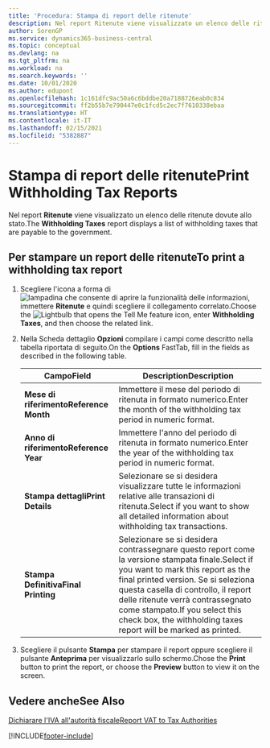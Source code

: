 ```yaml
---
title: 'Procedura: Stampa di report delle ritenute'
description: Nel report Ritenute viene visualizzato un elenco delle ritenute dovute allo stato.
author: SorenGP
ms.service: dynamics365-business-central
ms.topic: conceptual
ms.devlang: na
ms.tgt_pltfrm: na
ms.workload: na
ms.search.keywords: ''
ms.date: 10/01/2020
ms.author: edupont
ms.openlocfilehash: 1c161dfc9ac50a6c6bddbe20a7188726eab0c834
ms.sourcegitcommit: ff2b55b7e790447e0c1fcd5c2ec7f7610338ebaa
ms.translationtype: HT
ms.contentlocale: it-IT
ms.lasthandoff: 02/15/2021
ms.locfileid: "5382887"
---
```

# <a name="print-withholding-tax-reports"></a><span data-ttu-id="a7988-103">Stampa di report delle ritenute</span><span class="sxs-lookup"><span data-stu-id="a7988-103">Print Withholding Tax Reports</span></span>
<span data-ttu-id="a7988-104">Nel report **Ritenute** viene visualizzato un elenco delle ritenute dovute allo stato.</span><span class="sxs-lookup"><span data-stu-id="a7988-104">The **Withholding Taxes** report displays a list of withholding taxes that are payable to the government.</span></span>  

## <a name="to-print-a-withholding-tax-report"></a><span data-ttu-id="a7988-105">Per stampare un report delle ritenute</span><span class="sxs-lookup"><span data-stu-id="a7988-105">To print a withholding tax report</span></span>  

1.  <span data-ttu-id="a7988-106">Scegliere l'icona a forma di ![lampadina che consente di aprire la funzionalità delle informazioni](../../media/ui-search/search_small.png "Informazioni sull'operazione che si desidera eseguire"), immettere **Ritenute** e quindi scegliere il collegamento correlato.</span><span class="sxs-lookup"><span data-stu-id="a7988-106">Choose the ![Lightbulb that opens the Tell Me feature](../../media/ui-search/search_small.png "Tell me what you want to do") icon, enter **Withholding Taxes**, and then choose the related link.</span></span>  
2.  <span data-ttu-id="a7988-107">Nella Scheda dettaglio **Opzioni** compilare i campi come descritto nella tabella riportata di seguito.</span><span class="sxs-lookup"><span data-stu-id="a7988-107">On the **Options** FastTab, fill in the fields as described in the following table.</span></span>  

    |<span data-ttu-id="a7988-108">Campo</span><span class="sxs-lookup"><span data-stu-id="a7988-108">Field</span></span>|<span data-ttu-id="a7988-109">Description</span><span class="sxs-lookup"><span data-stu-id="a7988-109">Description</span></span>|  
    |---------------------------------|---------------------------------------|  
    |<span data-ttu-id="a7988-110">**Mese di riferimento**</span><span class="sxs-lookup"><span data-stu-id="a7988-110">**Reference Month**</span></span>|<span data-ttu-id="a7988-111">Immettere il mese del periodo di ritenuta in formato numerico.</span><span class="sxs-lookup"><span data-stu-id="a7988-111">Enter the month of the withholding tax period in numeric format.</span></span>|  
    |<span data-ttu-id="a7988-112">**Anno di riferimento**</span><span class="sxs-lookup"><span data-stu-id="a7988-112">**Reference Year**</span></span>|<span data-ttu-id="a7988-113">Immettere l'anno del periodo di ritenuta in formato numerico.</span><span class="sxs-lookup"><span data-stu-id="a7988-113">Enter the year of the withholding tax period in numeric format.</span></span>|  
    |<span data-ttu-id="a7988-114">**Stampa dettagli**</span><span class="sxs-lookup"><span data-stu-id="a7988-114">**Print Details**</span></span>|<span data-ttu-id="a7988-115">Selezionare se si desidera visualizzare tutte le informazioni relative alle transazioni di ritenuta.</span><span class="sxs-lookup"><span data-stu-id="a7988-115">Select if you want to show all detailed information about withholding tax transactions.</span></span>|  
    |<span data-ttu-id="a7988-116">**Stampa Definitiva**</span><span class="sxs-lookup"><span data-stu-id="a7988-116">**Final Printing**</span></span>|<span data-ttu-id="a7988-117">Selezionare se si desidera contrassegnare questo report come la versione stampata finale.</span><span class="sxs-lookup"><span data-stu-id="a7988-117">Select if you want to mark this report as the final printed version.</span></span> <span data-ttu-id="a7988-118">Se si seleziona questa casella di controllo, il report delle ritenute verrà contrassegnato come stampato.</span><span class="sxs-lookup"><span data-stu-id="a7988-118">If you select this check box, the withholding taxes report will be marked as printed.</span></span>|  

3.  <span data-ttu-id="a7988-119">Scegliere il pulsante **Stampa** per stampare il report oppure scegliere il pulsante **Anteprima** per visualizzarlo sullo schermo.</span><span class="sxs-lookup"><span data-stu-id="a7988-119">Chose the **Print** button to print the report, or choose the **Preview** button to view it on the screen.</span></span>  

## <a name="see-also"></a><span data-ttu-id="a7988-120">Vedere anche</span><span class="sxs-lookup"><span data-stu-id="a7988-120">See Also</span></span>  
 [<span data-ttu-id="a7988-121">Dichiarare l'IVA all'autorità fiscale</span><span class="sxs-lookup"><span data-stu-id="a7988-121">Report VAT to Tax Authorities</span></span>](../../finance-how-report-vat.md)


[!INCLUDE[footer-include](../../includes/footer-banner.md)]